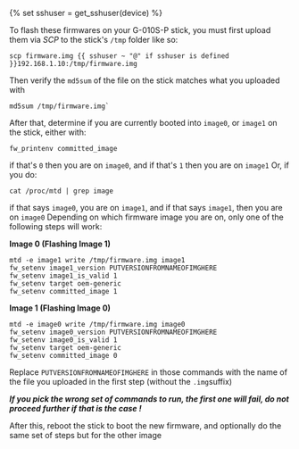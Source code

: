 {% set sshuser = get_sshuser(device) %}

To flash these firmwares on your G-010S-P stick, you must first upload them via *SCP* to the stick's `/tmp` folder like so:

```shell
scp firmware.img {{ sshuser ~ "@" if sshuser is defined }}192.168.1.10:/tmp/firmware.img
```

Then verify the `md5sum` of the file on the stick matches what you uploaded with

```shell
md5sum /tmp/firmware.img`
```

After that, determine if you are currently booted into `image0`, or `image1` on the stick, either with:

```shell
fw_printenv committed_image
```

if that's `0` then you are on `image0`, and if that's `1` then you are on `image1`
Or, if you do:

```shell
cat /proc/mtd | grep image
```

if that says `image0`, you are on `image1`, and if that says `image1`, then you are on `image0`
Depending on which firmware image you are on, only one of the following steps will work:

**Image 0 (Flashing Image 1)**

```shell
mtd -e image1 write /tmp/firmware.img image1
fw_setenv image1_version PUTVERSIONFROMNAMEOFIMGHERE
fw_setenv image1_is_valid 1
fw_setenv target oem-generic
fw_setenv committed_image 1
```

**Image 1 (Flashing Image 0)**

```shell
mtd -e image0 write /tmp/firmware.img image0
fw_setenv image0_version PUTVERSIONFROMNAMEOFIMGHERE
fw_setenv image0_is_valid 1
fw_setenv target oem-generic
fw_setenv committed_image 0
```

Replace `PUTVERSIONFROMNAMEOFIMGHERE` in those commands with the name of the file you uploaded in the first step (without the `.img`suffix)

***If you pick the wrong set of commands to run, the first one will fail, do not proceed further if that is the case !***

After this, reboot the stick to boot the new firmware, and optionally do the same set of steps but for the other image